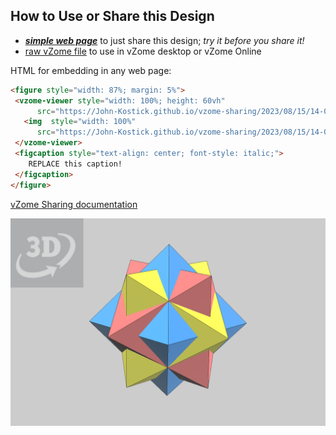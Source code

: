 
## How to Use or Share this Design

 - [***simple web page***](<https://John-Kostick.github.io/vzome-sharing/2023/08/15/14-03-54-24-vertex-3-octahedra/>) to just share this design; *try it before you share it!*
 - [raw vZome file](<https://raw.githubusercontent.com/John-Kostick/vzome-sharing/main/2023/08/15/14-03-54-24-vertex-3-octahedra/24-vertex-3-octahedra.vZome>) to use in vZome desktop or vZome Online
 
 HTML for embedding in any web page:
 ```html
<figure style="width: 87%; margin: 5%">
  <vzome-viewer style="width: 100%; height: 60vh"
       src="https://John-Kostick.github.io/vzome-sharing/2023/08/15/14-03-54-24-vertex-3-octahedra/24-vertex-3-octahedra.vZome" >
    <img  style="width: 100%"
       src="https://John-Kostick.github.io/vzome-sharing/2023/08/15/14-03-54-24-vertex-3-octahedra/24-vertex-3-octahedra.png" >
  </vzome-viewer>
  <figcaption style="text-align: center; font-style: italic;">
     REPLACE this caption!
  </figcaption>
</figure>
 ```

[vZome Sharing documentation](https://vzome.github.io/vzome/sharing.html#how-it-works)

![Image](<24-vertex-3-octahedra.png>)

